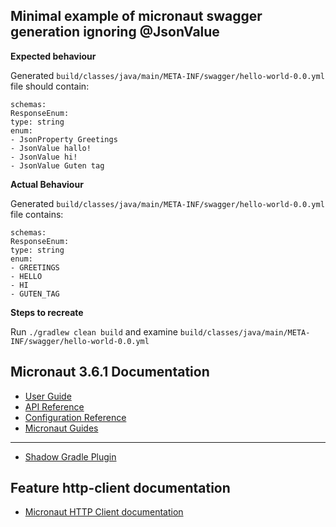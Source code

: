 ## Minimal example of micronaut swagger generation ignoring @JsonValue

**Expected behaviour**

Generated `build/classes/java/main/META-INF/swagger/hello-world-0.0.yml` file should contain:
```
schemas:
ResponseEnum:
type: string
enum:
- JsonProperty Greetings
- JsonValue hallo!
- JsonValue hi!
- JsonValue Guten tag
```

**Actual Behaviour**

Generated `build/classes/java/main/META-INF/swagger/hello-world-0.0.yml` file contains:
```
schemas:
ResponseEnum:
type: string
enum:
- GREETINGS
- HELLO
- HI
- GUTEN_TAG
```

**Steps to recreate**

Run `./gradlew clean build` and examine `build/classes/java/main/META-INF/swagger/hello-world-0.0.yml`

## Micronaut 3.6.1 Documentation

- [User Guide](https://docs.micronaut.io/3.6.1/guide/index.html)
- [API Reference](https://docs.micronaut.io/3.6.1/api/index.html)
- [Configuration Reference](https://docs.micronaut.io/3.6.1/guide/configurationreference.html)
- [Micronaut Guides](https://guides.micronaut.io/index.html)

---

- [Shadow Gradle Plugin](https://plugins.gradle.org/plugin/com.github.johnrengelman.shadow)

## Feature http-client documentation

- [Micronaut HTTP Client documentation](https://docs.micronaut.io/latest/guide/index.html#httpClient)


